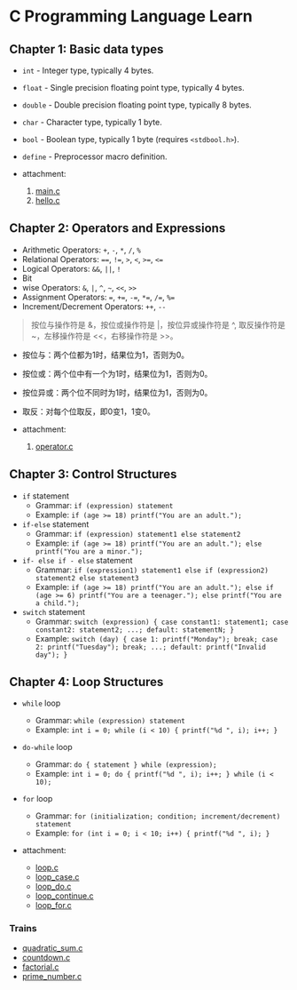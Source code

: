 # C Programming Language Learn

## Chapter 1: Basic data types

- `int` - Integer type, typically 4 bytes.
- `float` - Single precision floating point type, typically 4 bytes.
- `double` - Double precision floating point type, typically 8 bytes.
- `char` - Character type, typically 1 byte.
- `bool` - Boolean type, typically 1 byte (requires `<stdbool.h>`).
- `define` - Preprocessor macro definition.

- attachment:
    1. [main.c](main.c)
    2. [hello.c](hello.c)

## Chapter 2: Operators and Expressions

- Arithmetic Operators: `+`, `-`, `*`, `/`, `%`
- Relational Operators: `==`, `!=`, `>`, `<`, `>=`, `<=`
- Logical Operators: `&&`, `||`, `!`
- Bit
- wise Operators: `&`, `|`, `^`, `~`, `<<`, `>>`
- Assignment Operators: `=`, `+=`, `-=`, `*=`, `/=`, `%=`
- Increment/Decrement Operators: `++`, `--`

> 按位与操作符是 &，按位或操作符是 |，按位异或操作符是 ^, 取反操作符是 ~，左移操作符是 <<，右移操作符是 >>。

- 按位与：两个位都为1时，结果位为1，否则为0。
- 按位或：两个位中有一个为1时，结果位为1，否则为0。
- 按位异或：两个位不同时为1时，结果位为1，否则为0。
- 取反：对每个位取反，即0变1，1变0。

- attachment:
    1. [operator.c](operator.c)

## Chapter 3: Control Structures

- `if` statement
  - Grammar: `if (expression) statement`
  - Example: `if (age >= 18) printf("You are an adult.");`
- `if-else` statement
  - Grammar: `if (expression) statement1 else statement2`
  - Example: `if (age >= 18) printf("You are an adult."); else printf("You are a minor.");`
- `if- else if - else` statement
  - Grammar: `if (expression1) statement1 else if (expression2) statement2 else statement3`
  - Example: `if (age >= 18) printf("You are an adult."); else if (age >= 6) printf("You are a teenager."); else printf("You are a child.");`
- `switch` statement
  - Grammar: `switch (expression) { case constant1: statement1; case constant2: statement2; ...; default: statementN; }`
  - Example: `switch (day) { case 1: printf("Monday"); break; case 2: printf("Tuesday"); break; ...; default: printf("Invalid day"); }`

## Chapter 4: Loop Structures

- `while` loop
  - Grammar: `while (expression) statement`
  - Example: `int i = 0; while (i < 10) { printf("%d ", i); i++; }`

- `do-while` loop
  - Grammar: `do { statement } while (expression);`
  - Example: `int i = 0; do { printf("%d ", i); i++; } while (i < 10);`

- `for` loop
  - Grammar: `for (initialization; condition; increment/decrement) statement`
  - Example: `for (int i = 0; i < 10; i++) { printf("%d ", i); }`

- attachment:
  - [loop.c](loop.c)
  - [loop_case.c](loop_case.c)
  - [loop_do.c](loop_do.c)
  - [loop_continue.c](loop_continue.c)
  - [loop_for.c](loop_for.c)

### Trains

- [quadratic_sum.c](./trains/quadratic_sum.c)
- [countdown.c](./trains/countdown.c)
- [factorial.c](./trains/factorial.c)
- [prime_number.c](./trains/prime_number.c)
